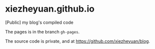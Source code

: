 # xiezheyuan.github.io
[Public] my blog's compiled code

The pages is in the branch `gh-pages`.

The source code is private, and at <https://github.com/xiezheyuan/blog>.
